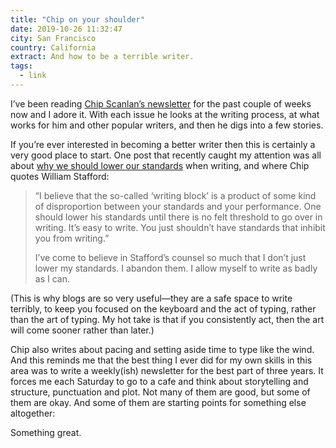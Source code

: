 ```yaml
---
title: "Chip on your shoulder"
date: 2019-10-26 11:32:47
city: San Francisco
country: California
extract: And how to be a terrible writer.
tags:
  - link
---
```


I’ve been reading [Chip Scanlan’s newsletter](https://www.chipswritinglessons.com/newsletter/) for the past couple of weeks now and I adore it. With each issue he looks at the writing process, at what works for him and other popular writers, and then he digs into a few stories.

If you’re ever interested in becoming a better writer then this is certainly a very good place to start. One post that recently caught my attention was all about [why we should lower our standards](https://www.chipswritinglessons.com/2019/09/09/craft-lesson-how-to-tune-out-usuck-fm-and-free-yourself-to-write-2/) when writing, and where Chip quotes William Stafford:

> “I believe that the so-called ‘writing block’ is a product of some kind of disproportion between your standards and your performance. One should lower his standards until there is no felt threshold to go over in writing. It’s easy to write. You just shouldn’t have standards that inhibit you from writing.”
>
> I’ve come to believe in Stafford’s counsel so much that I don’t just lower my standards. I abandon them. I allow myself to write as badly as I can.

(This is why blogs are so very useful—they are a safe space to write terribly, to keep you focused on the keyboard and the act of typing, rather than the art of typing. My hot take is that if you consistently act, then the art will come sooner rather than later.)

Chip also writes about pacing and setting aside time to type like the wind. And this reminds me that the best thing I ever did for my own skills in this area was to write a weekly(ish) newsletter for the best part of three years. It forces me each Saturday to go to a cafe and think about storytelling and structure, punctuation and plot. Not many of them are good, but some of them are okay. And some of them are starting points for something else altogether:

Something great.
